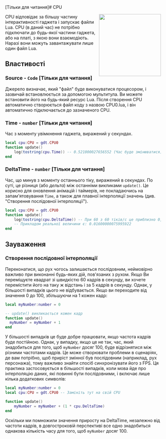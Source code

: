 [Тільки для читання]# CPU

<img src="https://docs.retrogadgets.game/api/modules/CPU.png" width="200" align="right">

CPU відповідає за більшу частину інтерактивності гаджета і запускає файли Lua. CPU (в даний час) не потрібно підключати до будь-якої частини гаджета, або на платі, з якою вони взаємодіють. Наразі вони можуть завантажувати лише один файл Lua.

## Властивості

### Source - `Code` **[Тільки для читання]**

Джерело визначає, який "файл" буде виконуватися процесором, і зазвичай встановлюється за допомогою мультитула. Ви можете встановити його на будь-який ресурс Lua. Після створення CPU автоматично створюється файл коду з назвою CPU0.lua, і він автоматично підключається до зазначеного CPU.

### Time - `number` **[Тільки для читання]**

Час з моменту увімкнення гаджета, виражений у секундах.

```lua
local cpu:CPU = gdt.CPU0
function update()
	log(tostring(cpu.Time)) -- 0.521000027656552 (Час буде змінюватися)
end
```

### DeltaTime - `number` **[Тільки для читання]**

Час, що минув з моменту останнього тіку, виражений в секундах. По суті, це різниця (або _дельта_) між останніми викликами `update()`. Це корисно для оновлення анімацій і таймерів, не покладаючись на запам'ятовування `Time`, а також для плавної інтерполяції значень (див. "Створення послідовної інтерполяції").

```lua
local cpu:CPU = gdt.CPU0
function update()
	log(tostring(cpu.DeltaTime)) -- При 60 з 60 тіків/с це приблизно 0,01666.
	-- Прикладом реальної величини є: 0.01600000075995922
end
```

## Зауваження

### Створення послідовної інтерполяції

<!-- не впевнені, що retro gadgets вже обробляють дельтатайм? видаліть цей розділ, якщо це так -->

Переконатися, що рух чогось залишається послідовним, неймовірно важливо при виконанні будь-яких дій, пов'язаних з рухом. Якщо Ви переміщуєте квадрат зі швидкістю 60 кадрів в секунду, ви хочете перемістити його на таку ж відстань і за 5 кадрів в секунду. Однак, у більшості випадків цього не відбувається. Якщо ви переходите від значення 0 до 100, збільшуючи на 1 кожен кадр:
```lua
local myNumber:number = 0

-- update() викликається кожен кадр
function update()
  myNumber = myNumber + 1
end
```

У більшості випадків це буде добре працювати, якщо частота кадрів буде постійною. Однак, у випадку, якщо це не так, час, який знадобиться для того, щоб `myNumber` досяг 100, буде відрізнятися між різними частотами кадрів. Це може створювати проблеми в сценаріях, де вам потрібно, щоб приріст змінної був послідовним (наприклад, рух персонажа), тому важливо знайти спосіб синхронізувати його з FPS. Ця практика застосовується в більшості випадків, коли мова йде про інтерполяцію даних, які повинні бути послідовними, і включає лише кілька додаткових символів:

```lua
local myNumber:number = 0
local cpu:CPU = gdt.CPU0 -- Замініть тут на свій CPU

function update()
	myNumber = myNumber + (1 * cpu.DeltaTime)
end
```

Оскільки ми помножили значення приросту на DeltaTime, незалежно від частоти кадрів, в довгостроковій перспективі все одно знадобиться однакова кількість часу для того, щоб `myNumber` досяг 100.
